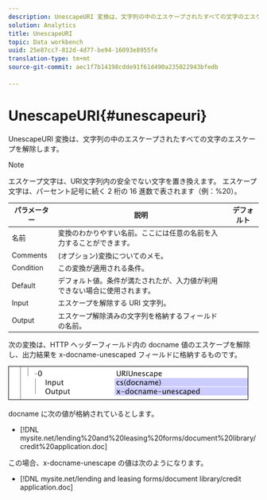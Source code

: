 ```yaml
---
description: UnescapeURI 変換は、文字列の中のエスケープされたすべての文字のエスケープを解除します。
solution: Analytics
title: UnescapeURI
topic: Data workbench
uuid: 25e87cc7-812d-4d77-be94-16093e8955fe
translation-type: tm+mt
source-git-commit: aec1f7b14198cdde91f61d490a235022943bfedb

---
```



# UnescapeURI{#unescapeuri}

UnescapeURI 変換は、文字列の中のエスケープされたすべての文字のエスケープを解除します。

>[!NOTE]
>
>エスケープ文字は、URI文字列内の安全でない文字を置き換えます。 エスケープ文字は、パーセント記号に続く 2 桁の 16 進数で表されます（例：%20）。

| パラメーター | 説明 | デフォルト |
|---|---|---|
| 名前 | 変換のわかりやすい名前。ここには任意の名前を入力することができます。 |  |
| Comments | (オプション)変換についてのメモ。 |  |
| Condition | この変換が適用される条件。 |  |
| Default | デフォルト値。条件が満たされたが、入力値が利用できない場合に使用されます。 |  |
| Input | エスケープを解除する URI 文字列。 |  |
| Output | エスケープ解除済みの文字列を格納するフィールドの名前。 |  |

次の変換は、HTTP ヘッダーフィールド内の docname 値のエスケープを解除し、出力結果を x-docname-unescaped フィールドに格納するものです。

![](assets/cfg_TransformationType_UnescapeURI.png)

docname に次の値が格納されているとします。

* [!DNL mysite.net/lending%20and%20leasing%20forms/document%20library/credit%20application.doc]

この場合、x-docname-unescape の値は次のようになります。

* [!DNL mysite.net/lending and leasing forms/document library/credit application.doc]

